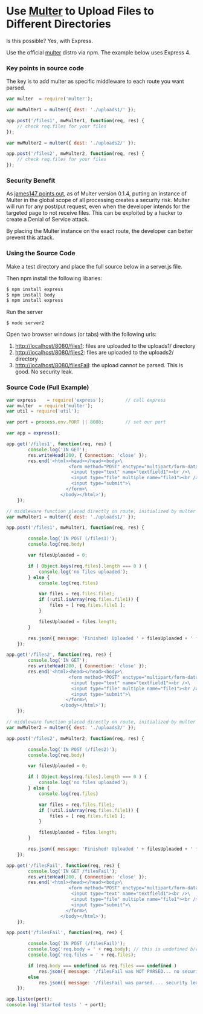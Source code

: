 # Use [Multer](https://github.com/expressjs/multer) to Upload Files to Different Directories

Is this possible? Yes, with Express.

Use the official [multer](https://github.com/expressjs/multer) distro via npm. The example below uses Express 4.

### Key points in source code

The key is to add multer as specific middleware to each route you want parsed.

```js
var multer  = require('multer');

var mwMulter1 = multer({ dest: './uploads1/' });

app.post('/files1', mwMulter1, function(req, res) {
	// check req.files for your files
});

var mwMulter2 = multer({ dest: './uploads2/' });

app.post('/files2', mwMulter2, function(req, res) {
	// check req.files for your files
});
```

### Security Benefit

As [james147 points out](https://github.com/expressjs/multer/issues/59), as of Multer version 0.1.4, putting an instance of Multer in the global scope of all processing creates a security risk. Multer will run for any post/put request, even when the developer intends for the targeted page to not receive files. This can be exploited by a hacker to create a Denial of Service attack.

By placing the Multer instance on the exact route, the developer can better prevent this attack.

### Using the Source Code

Make a test directory and place the full source below in a server.js file. 

Then npm install the following libaries:

```bash
$ npm install express
$ npm install body
$ npm install express
```

Run the server

`$ node server2`

Open two browser windows (or tabs) with the following urls:

1. [http://localhost/8080/files1](http://localhost/8080/files1): files are uploaded to the uploads1/ directory
2. [http://localhost/8080/files2](http://localhost/8080/files2): files are uploaded to the uploads2/ directory
3. [http://localhost/8080/filesFail](http://localhost/8080/filesFail): the upload cannot be parsed. This is good. No security leak.

### Source Code (Full Example)

```js
var express    = require('express'); 		// call express
var multer  = require('multer');
var util = require('util');

var port = process.env.PORT || 8080; 		// set our port

var app = express();

app.get('/files1', function(req, res) {
		console.log('IN GET');
		res.writeHead(200, { Connection: 'close' });
		res.end('<html><head></head><body>\
		               <form method="POST" enctype="multipart/form-data">\
		                <input type="text" name="textfield1"><br />\
		                <input type="file" multiple name="file1"><br />\
		                <input type="submit">\
		              </form>\
		            </body></html>');
	});

// middleware function placed directly on route, initialized by multer
var mwMulter1 = multer({ dest: './uploads1/' });

app.post('/files1', mwMulter1, function(req, res) {

		console.log('IN POST (/files1)');
		console.log(req.body)

		var filesUploaded = 0;

		if ( Object.keys(req.files).length === 0 ) {
			console.log('no files uploaded');
		} else {
			console.log(req.files)

			var files = req.files.file1;
			if (!util.isArray(req.files.file1)) {
				files = [ req.files.file1 ];
			} 

			filesUploaded = files.length;
		}

		res.json({ message: 'Finished! Uploaded ' + filesUploaded + ' files.  Route is /files1' });
	});

app.get('/files2', function(req, res) {
		console.log('IN GET');
		res.writeHead(200, { Connection: 'close' });
		res.end('<html><head></head><body>\
		               <form method="POST" enctype="multipart/form-data">\
		                <input type="text" name="textfield1"><br />\
		                <input type="file" multiple name="file1"><br />\
		                <input type="submit">\
		              </form>\
		            </body></html>');
	});

// middleware function placed directly on route, initialized by multer
var mwMulter2 = multer({ dest: './uploads2/' });

app.post('/files2', mwMulter2, function(req, res) {

		console.log('IN POST (/files2)');
		console.log(req.body)

		var filesUploaded = 0;

		if ( Object.keys(req.files).length === 0 ) {
			console.log('no files uploaded');
		} else {
			console.log(req.files)

			var files = req.files.file1;
			if (!util.isArray(req.files.file1)) {
				files = [ req.files.file1 ];
			} 

			filesUploaded = files.length;
		}

		res.json({ message: 'Finished! Uploaded ' + filesUploaded + ' files.  Route is /files2' });
	});

app.get('/filesFail', function(req, res) {
		console.log('IN GET /filesFail');
		res.writeHead(200, { Connection: 'close' });
		res.end('<html><head></head><body>\
		               <form method="POST" enctype="multipart/form-data">\
		                <input type="text" name="textfield1"><br />\
		                <input type="file" multiple name="file1"><br />\
		                <input type="submit">\
		              </form>\
		            </body></html>');
	});

app.post('/filesFail', function(req, res) {

		console.log('IN POST (/filesFail)');
		console.log('req.body = ' + req.body); // this is undefined b/c a body-parser has not been specified
		console.log('req.files = ' + req.files);

		if (req.body === undefined && req.files === undefined )
			res.json({ message: '/filesFail was NOT PARSED... no security leak' });
		else 
			res.json({ message: '/filesFail was parsed.... security leak' });
	});

app.listen(port);
console.log('Started tests ' + port);
```